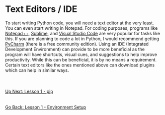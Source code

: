 # Text Editors / IDE
To start writing Python code, you will need a text editor at the very least. You can even start writing in Notepad. For
coding purposes, programs like [Notepad++](https://notepad-plus-plus.org/), [Sublime](https://www.sublimetext.com/), and 
[Visual Studio Code](https://code.visualstudio.com/) are very popular for tasks like this. If you are planning to code a
lot in Python, I would recommend getting [PyCharm](https://www.jetbrains.com/pycharm/) (there is a free community edition).
Using an IDE (Integrated Development Environment) can provide to be more beneficial as the program will have shortcuts,
visual cues, and suggestions to help improve productivity. While this can be beneficial, it is by no means a requirement.
Certain text editors like the ones mentioned above can download plugins which can help in similar ways.
\
\
\
\
[Up Next: Lesson 1 - pip](pip.md)
\
\
\
[Go Back: Lesson 1 - Environment Setup](../lesson01-environment-setup)